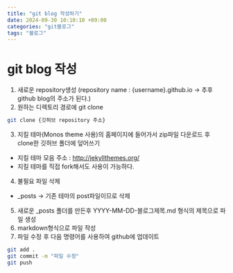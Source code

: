 ```yaml
---
title: "git blog 작성하기"
date: 2024-09-30 10:10:10 +09:00
categories: "git블로그"
tags: "블로그"
---
```


# git blog 작성
1. 새로운 repository생성 (repository name : {username}.github.io -> 추후 github blog의 주소가 된다.)
2. 원하는 디렉토리 경로에 git clone
```bash
git clone {깃허브 repository 주소}
```
3. 지킬 테마(Monos theme 사용)의 홈페이지에 들어가서 zip파일 다운로드 후 clone한 깃허브 폴더에 덮어쓰기
- 지킬 테마 모음 주소 : <http://jekyllthemes.org/>
- 지킬 테마를 직접 fork해서도 사용이 가능하다.
4. 불필요 파일 삭제
- _posts -> 기존 테마의 post파일이므로 삭제
5. 새로운 _posts 폴더를 만든후 YYYY-MM-DD-블로그제목.md 형식의 제목으로 파일 생성
6. markdown형식으로 파일 작성
7. 파일 수정 후 다음 명령어를 사용하여 github에 업데이트
```bash
git add .
git commit -m "파일 수정"
git push
```